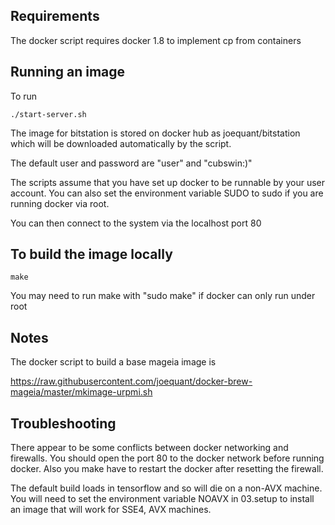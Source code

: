 Requirements
------------

The docker script requires docker 1.8 to implement cp from containers

Running an image
----------------

To run

    ./start-server.sh

The image for bitstation is stored on docker hub as
joequant/bitstation which will be downloaded automatically by the
script.

The default user and password are "user" and "cubswin:)"

The scripts assume that you have set up docker to be runnable by your
user account.  You can also set the environment variable SUDO to sudo
if you are running docker via root.

You can then connect to the system via the localhost port 80

To build the image locally
--------------------------

    make

You may need to run make with "sudo make" if docker can only run under root

Notes
-----

The docker script to build a base mageia image is

https://raw.githubusercontent.com/joequant/docker-brew-mageia/master/mkimage-urpmi.sh

Troubleshooting
---------------

There appear to be some conflicts between docker networking and
firewalls.  You should open the port 80 to the docker network before
running docker.  Also you make have to restart the docker after
resetting the firewall.

The default build loads in tensorflow and so will die on a non-AVX
machine.  You will need to set the environment variable NOAVX in 03.setup
to install an image that will work for SSE4, AVX machines.
